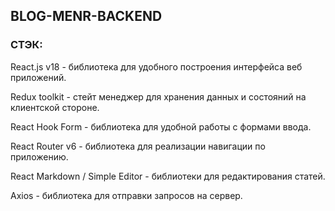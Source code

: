 ## BLOG-MENR-BACKEND

### СТЭК:

React.js v18 - библиотека для удобного построения интерфейса веб приложений.

Redux toolkit - стейт менеджер для хранения данных и состояний на клиентской стороне.

React Hook Form - библиотека для удобной работы с формами ввода.

React Router v6 - библиотека для реализации навигации по приложению.

React Markdown / Simple Editor - библиотеки для редактирования статей.

Axios - библиотека для отправки запросов на сервер.